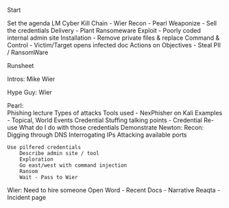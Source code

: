 Start 

Set the agenda
    LM Cyber Kill Chain - Wier
    Recon - Pearl
    Weaponize - Sell the credentials
    Delivery - Plant Ransomeware
    Exploit - Poorly coded internal admin site
    Installation - Remove private files & replace
    Command & Control - Victim/Target opens infected doc
    Actions on Objectives - Steal PII / RansomWare

Runsheet

Intros: Mike Wier

Hype Guy: Wier

Pearl:  
    Phishing lecture
        Types of attacks
        Tools used - NexPhisher on Kali
        Examples - Topical, World Events
        Credential Stuffing talking points - Credential Re-use
        What do I do with those credentials
        Demonstrate 
Newton:
    Recon:
        Digging through DNS
        Interrogating IPs 
        Attacking available ports
    
    Use pilfered credentials
        Describe admin site / tool
        Exploration 
        Go east/west with command injection
        Ransom
        Wait - Pass to Wier

Wier:
    Need to hire someone
    Open Word - Recent Docs - Narrative
    Reaqta - Incident page 




    



